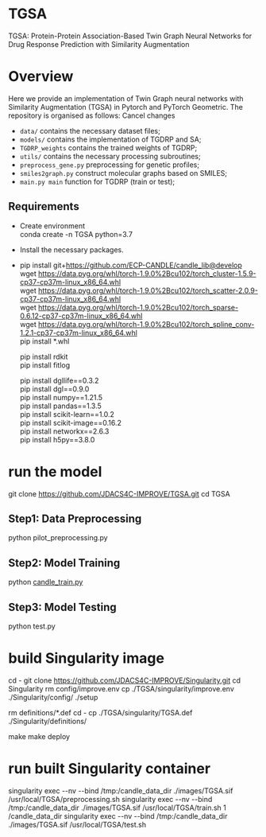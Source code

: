 # TGSA
TGSA: Protein-Protein Association-Based Twin Graph Neural Networks for Drug Response Prediction with Similarity Augmentation

# Overview
Here we provide an implementation of Twin Graph neural networks with Similarity Augmentation (TGSA) in Pytorch and PyTorch Geometric. The repository is organised as follows:
Cancel changes
- `data/` contains the necessary dataset files;
- `models/` contains the implementation of TGDRP and SA;
- `TGDRP_weights` contains the trained weights of TGDRP;
- `utils/` contains the necessary processing subroutines;
- `preprocess_gene.py` preprocessing for genetic profiles;
- `smiles2graph.py` construct molecular graphs based on SMILES;
- `main.py main` function for TGDRP (train or test);

## Requirements
- Create environment     
  conda create -n TGSA python=3.7
- Install the necessary packages.
- pip install git+https://github.com/ECP-CANDLE/candle_lib@develop   
  wget https://data.pyg.org/whl/torch-1.9.0%2Bcu102/torch_cluster-1.5.9-cp37-cp37m-linux_x86_64.whl   
  wget https://data.pyg.org/whl/torch-1.9.0%2Bcu102/torch_scatter-2.0.9-cp37-cp37m-linux_x86_64.whl   
  wget https://data.pyg.org/whl/torch-1.9.0%2Bcu102/torch_sparse-0.6.12-cp37-cp37m-linux_x86_64.whl         
  wget https://data.pyg.org/whl/torch-1.9.0%2Bcu102/torch_spline_conv-1.2.1-cp37-cp37m-linux_x86_64.whl   
  pip install *.whl

  pip install rdkit   
  pip install fitlog   

  pip install dgllife==0.3.2   
  pip install dgl==0.9.0   
  pip install numpy==1.21.5   
  pip install pandas==1.3.5   
  pip install scikit-learn==1.0.2   
  pip install scikit-image==0.16.2   
  pip install networkx==2.6.3   
  pip install h5py==3.8.0   

# run the model
git clone  https://github.com/JDACS4C-IMPROVE/TGSA.git
cd TGSA
## Step1: Data Preprocessing
  python pilot_preprocessing.py
## Step2: Model Training
  python [candle_train.py](candle_train.py)
## Step3: Model Testing
  python test.py

# build Singularity image
cd -
git clone https://github.com/JDACS4C-IMPROVE/Singularity.git
cd Singularity
rm config/improve.env
cp ./TGSA/singularity/improve.env ./Singularity/config/
./setup

rm definitions/*.def
cd -
cp ./TGSA/singularity/TGSA.def ./Singularity/definitions/

make
make deploy 

# run built Singularity container
singularity exec --nv --bind /tmp:/candle_data_dir ./images/TGSA.sif /usr/local/TGSA/preprocessing.sh
singularity exec --nv --bind /tmp:/candle_data_dir ./images/TGSA.sif /usr/local/TGSA/train.sh 1 /candle_data_dir
singularity exec --nv --bind /tmp:/candle_data_dir ./images/TGSA.sif /usr/local/TGSA/test.sh 



